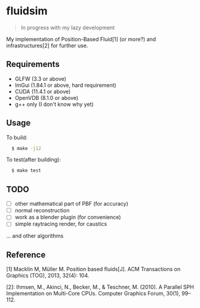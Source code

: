 # fluidsim

> In progress with my lazy development

My implementation of Position-Based Fluid[1] (or more?)  and infrastructures[2] for further use.

## Requirements

- GLFW (3.3 or above)
- ImGui (1.84.1 or above, hard requirement)
- CUDA (11.4.1 or above)
- OpenVDB (8.1.0 or above)
- g++ only (I don't know why yet)

## Usage

To build:

```bash
  $ make -j12
```

To test(after building):

```bash
  $ make test
```

## TODO

- [ ] other mathematical part of PBF (for accuracy)
- [ ] normal reconstruction
- [ ] work as a blender plugin (for convenience)
- [ ] simple raytracing render, for caustics

... and other algorithms

## Reference

[1] Macklin M, Müller M. Position based fluids[J]. ACM Transactions on Graphics (TOG), 2013, 32(4): 104.

[2]: Ihmsen, M., Akinci, N., Becker, M., & Teschner, M. (2010). A Parallel SPH Implementation on Multi-Core CPUs.
Computer Graphics Forum, 30(1), 99–112.
